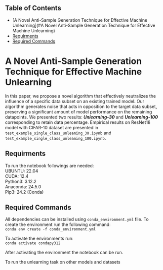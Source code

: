 ## Table of Contents
- [A Novel Anti-Sample Generation Technique for Effective Machine Unlearning](#A Novel Anti-Sample Generation Technique for Effective Machine Unlearning)
- [Requirments](#Requirments)
- [Required Commands](#Required)

# A Novel Anti-Sample Generation Technique for Effective Machine Unlearning
In this paper, we propose a novel algorithm that effectively neutralizes the influence of a specific data subset on an existing trained model. Our algorithm generates noise that acts in opposition to the target data subset, preserving a significant amount of model performance on the remaining datapoints. We presented two results: ___Unlearning-30___ and ___Unlearning-100___ corresponding to retain data percentage. Empirical results on ResNet18 model with CIFAR-10 dataset are presented in `test_example_single_class_unleaning_30.ipynb` and `test_example_single_class_unleaning_100.ipynb`.

## Requirments
To run the notebook followings are needed:  
UBUNTU: 22.04 <br>
CUDA: 12.4 <br>
Python3: 3.12.2 <br>
Anaconda: 24.5.0 <br>
Pip3: 24.2 (Conda) <br>  

## Required Commands
All dependencies can be installed using `conda_environment.yml` file. To create the environment run the following command:  
`conda env create -f conda_environment.yml`  

To activate the environments run:  
`conda activate condapy312`  

After activating the environment the notebook can be run.  

To run the unlearning task on other models and datasets




